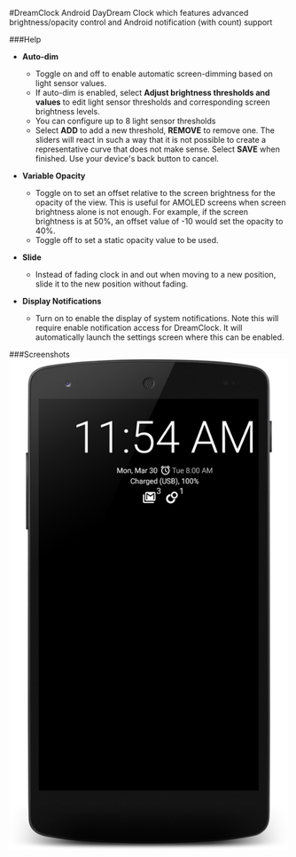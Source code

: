 #DreamClock
Android DayDream Clock which features advanced brightness/opacity control and Android notification (with count) support

###Help
* **Auto-dim**
    * Toggle on and off to enable automatic screen-dimming based on light sensor values.
    * If auto-dim is enabled, select **Adjust brightness thresholds and values** to edit light sensor thresholds and corresponding screen brightness levels.
    * You can configure up to 8 light sensor thresholds
    * Select **ADD** to add a new threshold, **REMOVE** to remove one. The sliders will react in such a way that it is not possible to create a representative curve that does not make sense. Select **SAVE** when finished. Use your device's back button to cancel.

* **Variable Opacity**
    * Toggle on to set an offset relative to the screen brightness for the opacity of the view. This is useful for AMOLED screens when screen brightness alone is not enough. For example, if the screen brightness is at 50%, an offset value of -10 would set the opacity to 40%.
    * Toggle off to set a static opacity value to be used.
* **Slide**
    * Instead of fading clock in and out when moving to a new position, slide it to the new position without fading.
* **Display Notifications**
    * Turn on to enable the display of system notifications. Note this will require enable notification access for DreamClock. It will automatically launch the settings screen where this can be enabled.

###Screenshots
![Screenshot](/screenshots/dreamclock.png?raw=true "Screenshot")